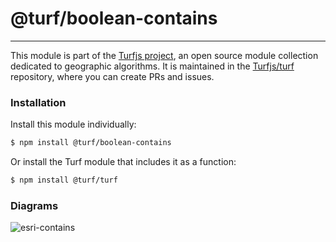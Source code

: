 # @turf/boolean-contains

<!-- Generated by documentation.js. Update this documentation by updating the source code. -->

<!-- This file is automatically generated. Please don't edit it directly:
if you find an error, edit the source file (likely index.js), and re-run
./scripts/generate-readmes in the turf project. -->

---

This module is part of the [Turfjs project](http://turfjs.org/), an open source
module collection dedicated to geographic algorithms. It is maintained in the
[Turfjs/turf](https://github.com/Turfjs/turf) repository, where you can create
PRs and issues.

### Installation

Install this module individually:

```sh
$ npm install @turf/boolean-contains
```

Or install the Turf module that includes it as a function:

```sh
$ npm install @turf/turf
```


### Diagrams

![esri-contains](diagrams/esri-contains.gif)